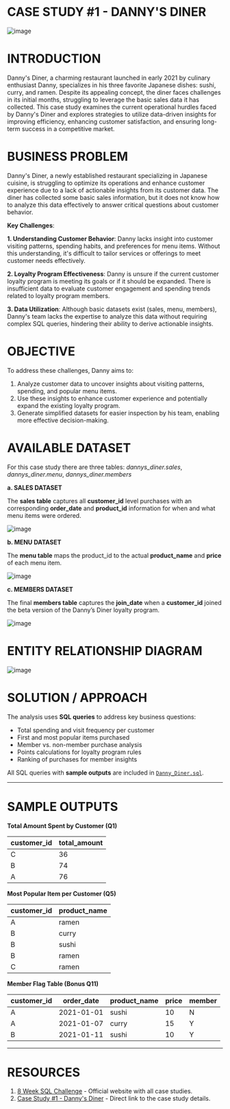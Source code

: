 # CASE STUDY #1 - DANNY'S DINER

![image](https://github.com/user-attachments/assets/ce374cce-c9c3-447c-be97-9c42d65b054e)

# INTRODUCTION

Danny's Diner, a charming restaurant launched in early 2021 by culinary enthusiast Danny, specializes in his three favorite Japanese dishes: sushi, curry, and ramen. Despite its appealing concept, the diner faces challenges in its initial months, struggling to leverage the basic sales data it has collected. This case study examines the current operational hurdles faced by Danny's Diner and explores strategies to utilize data-driven insights for improving efficiency, enhancing customer satisfaction, and ensuring long-term success in a competitive market.

# BUSINESS PROBLEM

Danny's Diner, a newly established restaurant specializing in Japanese cuisine, is struggling to optimize its operations and enhance customer experience due to a lack of actionable insights from its customer data. The diner has collected some basic sales information, but it does not know how to analyze this data effectively to answer critical questions about customer behavior.

**Key Challenges**:

**1. Understanding Customer Behavior**: Danny lacks insight into customer visiting patterns, spending habits, and preferences for menu items. Without this understanding, it's difficult to tailor services or offerings to meet customer needs effectively.

**2. Loyalty Program Effectiveness**: Danny is unsure if the current customer loyalty program is meeting its goals or if it should be expanded. There is insufficient data to evaluate customer engagement and spending trends related to loyalty program members.

**3. Data Utilization**: Although basic datasets exist (sales, menu, members), Danny's team lacks the expertise to analyze this data without requiring complex SQL queries, hindering their ability to derive actionable insights.

# OBJECTIVE

To address these challenges, Danny aims to:

1. Analyze customer data to uncover insights about visiting patterns, spending, and popular menu items.
2. Use these insights to enhance customer experience and potentially expand the existing loyalty program.
3. Generate simplified datasets for easier inspection by his team, enabling more effective decision-making.
   
# AVAILABLE DATASET

For this case study there are three tables: *dannys_diner.sales*, *dannys_diner.menu*, *dannys_diner.members*

**a. SALES DATASET**

The **sales table** captures all **customer_id** level purchases with an corresponding **order_date** and **product_id** information for when and what menu items were ordered.

![image](https://github.com/user-attachments/assets/9093a29a-d10b-40b1-8fb8-862cfda9dd90)

**b. MENU DATASET**

The **menu table** maps the product_id to the actual **product_name** and **price** of each menu item.

![image](https://github.com/user-attachments/assets/5d79d877-7806-489a-abe5-669535d8b52d)

**c. MEMBERS DATASET**

The final **members table** captures the **join_date** when a **customer_id** joined the beta version of the Danny’s Diner loyalty program.

![image](https://github.com/user-attachments/assets/8dfff157-05e1-44b5-a126-c824a557ef5a)

# ENTITY RELATIONSHIP DIAGRAM

![image](https://github.com/user-attachments/assets/10a5a471-b616-44f5-9bb8-e1c1b28bd1d6)

# SOLUTION / APPROACH

The analysis uses **SQL queries** to address key business questions:

- Total spending and visit frequency per customer  
- First and most popular items purchased  
- Member vs. non-member purchase analysis  
- Points calculations for loyalty program rules  
- Ranking of purchases for member insights  

All SQL queries with **sample outputs** are included in [`Danny_Diner.sql`](Danny_Diner.sql).

---

# SAMPLE OUTPUTS

**Total Amount Spent by Customer (Q1)**

| customer_id | total_amount |
|-------------|--------------|
| C           | 36           |
| B           | 74           |
| A           | 76           |

**Most Popular Item per Customer (Q5)**

| customer_id | product_name |
|-------------|--------------|
| A           | ramen        |
| B           | curry        |
| B           | sushi        |
| B           | ramen        |
| C           | ramen        |

**Member Flag Table (Bonus Q11)**

| customer_id | order_date | product_name | price | member |
|-------------|------------|--------------|-------|--------|
| A           | 2021-01-01 | sushi        | 10    | N      |
| A           | 2021-01-07 | curry        | 15    | Y      |
| B           | 2021-01-11 | sushi        | 10    | Y      |

---

# RESOURCES

1. [8 Week SQL Challenge](https://8weeksqlchallenge.com/) - Official website with all case studies.
2. [Case Study #1 - Danny's Diner](https://8weeksqlchallenge.com/case-study-1/) - Direct link to the case study details.
